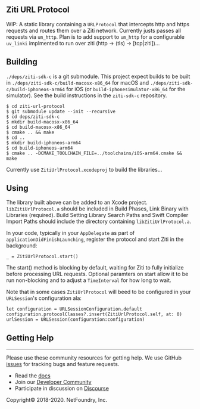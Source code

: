 ## Ziti URL Protocol

WIP: A static library containing a `URLProtocol` that intercepts http and https requests and routes them over a Ziti network.  Currently justs passes all requests via `um_http`.  Plan is to add support to `um_http` for a configurable `uv_linki` implmented to run over ziti (http -> (tls) -> [tcp|ziti])...

## Building

`./deps/ziti-sdk-c` is a git submodule.  This project expect builds to be built in `./deps/ziti-sdk-c/build-macosx-x86_64` for macOS and `./deps/ziti-sdk-c/build-iphoneos-arm64` for iOS (or `build-iphonesimulator-x86_64` for the simulator).  See the build instructions in the `ziti-sdk-c` repository.

```
$ cd ziti-url-protocol
$ git submodule update --init --recursive
$ cd deps/ziti-sdk-c
$ mkdir build-macosx-x86_64
$ cd build-macosx-x86_64
$ cmake .. && make
$ cd ..
$ mkdir build-iphoneos-arm64
$ cd build-iphoneos-arm64
$ cmake .. -DCMAKE_TOOLCHAIN_FILE=../toolchains/iOS-arm64.cmake && make
```

Currently use `ZitiUrlProtocol.xcodeproj` to build the libraries...

## Using

The library built above can be added to an Xcode project.  `libZitiUrlProtocol.a` should be included in Build Phases, Link Binary with Libraries (required). Build Setting Library Search Paths and Swift Compiler Import Paths should include the directory containing `libZitiUrlProtocol.a`.

In your code, typically in your `AppDelegate` as part of `applicationDidFinishLaunching`, register the protocol and start Ziti in the background:
```
_ = ZitiUrlProtocol.start()
```

The start() method is blocking by default, waiting for Ziti to fully initialize before processing URL requests. Optional paramters on start allow it to be run non-blocking and to adjust a `TimeInterval` for how long to wait.

Note that in some cases `ZitiUrlProtocol` will beed to be configured in your `URLSession`'s configuration ala:

```
let configuration = URLSessionConfiguration.default
configuration.protocolClasses?.insert(ZitiUrlProtocol.self, at: 0)
urlSession = URLSession(configuration:configuration)
```

## Getting Help

------------
Please use these community resources for getting help. We use GitHub [issues](https://github.com/netfoundry/ziti-url-protocol/issues) 
for tracking bugs and feature requests.

- Read the [docs](https://netfoundry.github.io/ziti-doc/ziti/overview.html)
- Join our [Developer Community](https://ziti.dev)
- Participate in discussion on [Discourse](https://netfoundry.discourse.group/)

Copyright&copy; 2018-2020. NetFoundry, Inc.

